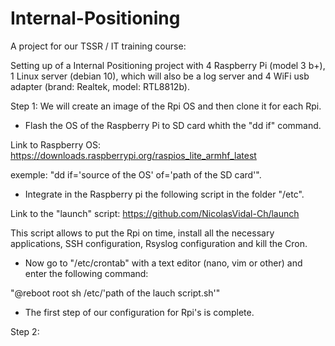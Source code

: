 # Internal-Positioning

A project for our TSSR / IT training course:

Setting up of a Internal Positioning project with 4 Raspberry Pi (model 3 b+), 1 Linux server (debian 10), which will also be a log server and 4 WiFi usb adapter (brand: Realtek, model: RTL8812b).

Step 1:
We will create an image of the Rpi OS and then clone it for each Rpi.

- Flash the OS of the Raspberry Pi to SD card whith the "dd if" command.

Link to Raspberry OS:
https://downloads.raspberrypi.org/raspios_lite_armhf_latest

exemple:
"dd if='source of the OS' of='path of the SD card'".

- Integrate in the Raspberry pi the following script in the folder "/etc".

Link to the "launch" script:
https://github.com/NicolasVidal-Ch/launch

This script allows to put the Rpi on time, install all the necessary applications, SSH configuration, Rsyslog configuration and kill the Cron.

- Now go to "/etc/crontab" with a text editor (nano, vim or other) and enter the following command:

"@reboot root sh /etc/'path of the lauch script.sh'"

- The first step of our configuration for Rpi's is complete.

Step 2:




